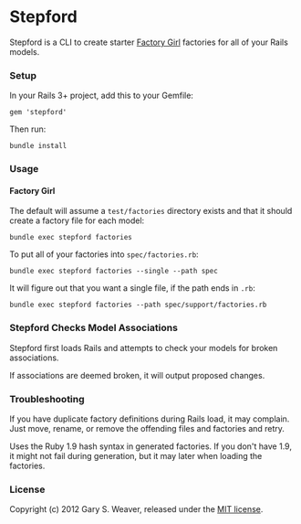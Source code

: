Stepford
=====

Stepford is a CLI to create starter [Factory Girl][factory_girl] factories for all of your Rails models.

### Setup

In your Rails 3+ project, add this to your Gemfile:

    gem 'stepford'

Then run:

    bundle install

### Usage

#### Factory Girl

The default will assume a `test/factories` directory exists and that it should create a factory file for each model:

    bundle exec stepford factories

To put all of your factories into `spec/factories.rb`:

    bundle exec stepford factories --single --path spec

It will figure out that you want a single file, if the path ends in `.rb`:

    bundle exec stepford factories --path spec/support/factories.rb

### Stepford Checks Model Associations

Stepford first loads Rails and attempts to check your models for broken associations.

If associations are deemed broken, it will output proposed changes.

### Troubleshooting

If you have duplicate factory definitions during Rails load, it may complain. Just move, rename, or remove the offending files and factories and retry.

Uses the Ruby 1.9 hash syntax in generated factories. If you don't have 1.9, it might not fail during generation, but it may later when loading the factories.

### License

Copyright (c) 2012 Gary S. Weaver, released under the [MIT license][lic].

[factory_girl]: https://github.com/thoughtbot/factory_girl/
[lic]: http://github.com/garysweaver/stepford/blob/master/LICENSE
